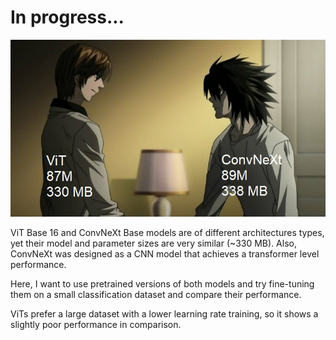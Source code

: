 # In progress...
![](https://github.com/Memirlan/ViT-vs-ConvNeXt/blob/main/meme.png)

ViT Base 16 and ConvNeXt Base models are of different architectures types, yet their model and parameter sizes are very similar (~330 MB). Also, ConvNeXt was designed as a CNN model that achieves a transformer level performance.

Here, I want to use pretrained versions of both models and try fine-tuning them on a small classification dataset and compare their performance.

ViTs prefer a large dataset with a lower learning rate training, so it shows a slightly poor performance in comparison.
